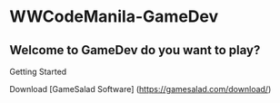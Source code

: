 # WWCodeManila-GameDev

## Welcome to GameDev do you want to play?	

Getting Started 

Download [GameSalad Software] (https://gamesalad.com/download/) 